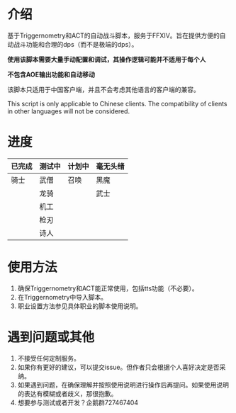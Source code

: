 # 介绍
基于Triggernometry和ACT的自动战斗脚本，服务于FFXIV。旨在提供方便的自动战斗功能和合理的dps（而不是极端的dps）。

**使用该脚本需要大量手动配置和调试，其操作逻辑可能并不适用于每个人**

**不包含AOE输出功能和自动移动**

该脚本只适用于中国客户端，并且不会考虑其他语言的客户端的兼容。

This script is only applicable to Chinese clients. The compatibility of clients in other languages will not be considered.

# 进度
| 已完成 | 测试中 | 计划中 | 毫无头绪
|--|--|--|--|
| 骑士 | 武僧 | 召唤 | 黑魔
|      | 龙骑 |     | 武士
|      | 机工 |     |
|      | 枪刃 |     |
|      | 诗人 |     |

# 使用方法
1. 确保Triggernometry和ACT能正常使用，包括tts功能（不必要）。
2. 在Triggernometry中导入脚本。
3. 职业设置方法参见具体职业的脚本使用说明。

# 遇到问题或其他
1. 不接受任何定制服务。
2. 如果你有更好的建议，可以提交issue。但作者只会根据个人喜好决定是否采纳。
3. 如果遇到问题，在确保理解并按照使用说明进行操作后再提问。如果使用说明的表达有模糊或者歧义，那很抱歉。
4. 想要参与测试或者开发？企鹅群727467404